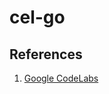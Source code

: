 # cel-go

## References
1. [Google CodeLabs](https://codelabs.developers.google.com/codelabs/cel-go#0)
